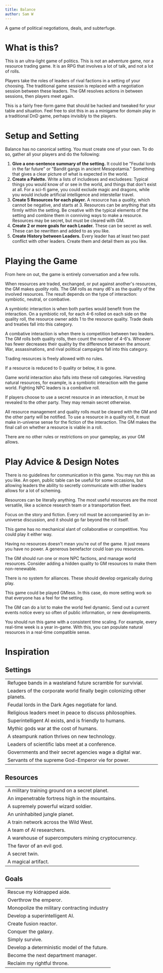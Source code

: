 ```yaml
---
title: Balance
author: Sam W
---
```



A game of political negotiations, deals, and subterfuge.


# What is this?

This is an ultra-light game of politics. This is not an adventure game, nor a resource trading game. It is an RPG that involves a lot of talk, and not a lot of rolls.

Players take the roles of leaders of rival factions in a setting of your choosing. The traditional game session is replaced with a negotiation session between these leaders. The GM resolves actions in between sessions, then players meet again. 

This is a fairly free-form game that should be hacked and tweaked for your table and situation. Feel free to slot this in as a minigame for domain play in a traditional DnD game, perhaps invisibly to the players.


# Setup and Setting

Balance has no canonical setting. You must create one of your own. To do so, gather all your players and do the following:

1. **Give a one-sentence summary of the setting.** It could be "Feudal lords in the far future" or "Bandit gangs in ancient Mesopotamia." Something that gives a clear picture of what is expected in the world.
2. **Create a Palette.** Write a lists of includeses and excludeses: Typical things you would know of or see in the world, and things that don't exist at all. For a sci-fi game, you could exclude magic and dragons, while you would include artificial intelligence and interstellar travel.
3. **Create 5 Resources for each player.** A resource has a *quality,* which cannot be negative, and starts at 3. Resources can be anything that sits firmly within the setting. Be creative with the typical elements of the setting and combine them in conniving ways to make a resource. Resources may be secret, but must be cleared with GM.
4. **Create 2 or more goals for each Leader.** These can be secret as well. These can be rewritten and added to as you like. 
5. **Create History between Leaders.** Every leader has at least two past conflict with other leaders. Create them and detail them as you like.



# Playing the Game

From here on out, the game is entirely conversation and a few rolls. 

When resources are traded, exchanged, or put against another's resources, the GM makes *quality rolls.*  The GM rolls as many d6's as the quality of the involved resources. The result depends on the type of interaction: symbiotic, neutral, or combative. 

A symbiotic interaction is when both parties would benefit from the interaction. On a symbiotic roll, for each 4-6 rolled on each side on the quality roll, the resource owner adds 1 to the resource quality. Trade deals and treaties fall into this category.

A combative interaction is when there is competition between two leaders. The GM rolls both quality rolls, then count the number of 4-6's. Whoever has fewer decreases their quality by the difference between the amount. War, assassinations, and rival political campaigns fall into this category.

Trading resources is freely allowed with no rules.

If a resource is reduced to 0 quality or below, it is gone.

Game world interaction also falls into these roll categories. Harvesting natural resources, for example, is a symbiotic interaction with the game world. Fighting NPC leaders is a combative roll. 

If players choose to use a secret resource in an interaction, it must be revealed to the other party. They may remain secret otherwise.

All resource management and quality rolls must be cleared with the GM and the other party will be notified. To use a resource in a quality roll, it must make in-universe sense for the fiction of the interaction. The GM makes the final call on whether a resource is viable in a roll.

There are no other rules or restrictions on your gameplay, as your GM allows.

# Play Advice & Design Notes

There is no guidelines for communication in this game. You may run this as you like. An open, public table can be useful for some occasions, but allowing leaders the ability to secretly communicate with other leaders allows for a lot of scheming.

Resources can be literally anything. The most useful resources are the most versatile, like a science research team or a transportation fleet. 

Focus on the story and fiction. Every roll must be accompanied by an in-universe discussion, and it should go far beyond the roll itself.

This game has no mechanical slant of collaborative or competitive. You could play it either way.

Having no resources doesn't mean you're out of the game. It just means you have no power. A generous benefactor could loan you resources.

The GM should run one or more NPC factions, and manage world resources. Consider adding a hidden quality to GM resources to make them non-renewable.

There is no system for alliances. These should develop organically during play.

This game could be played GMless. In this case, do more setting work so that everyone has a feel for the setting.

The GM can do a lot to make the world feel dynamic. Send out a current events notice every so often of public information, or new developments.

You should run this game with a consistent time scaling. For example, every real-time week is a year in-game. With this, you can populate natural resources in a real-time compatible sense. 

# Inspiration

## Settings

|                                                                        |
|:-----------------------------------------------------------------------|
| Refugee bands in a wasteland future scramble for survivial.            |
| Leaders of the corporate world finally begin colonizing other planets. |
| Feudal lords in the Dark Ages negotiate for land.                      |
| Religious leaders meet in peace to discuss philosophies.               |
| Superintelligent AI exists, and is friendly to humans.                 |
| Mythic gods war at the cost of humans.                                 |
| A steampunk nation thrives on new technology.                          |
| Leaders of scientific labs meet at a conference.                       |
| Governments and their secret agencies wage a digital war.              |
| Servants of the supreme God-Emperor vie for power.                     |

## Resources

|                                                      |
|:-----------------------------------------------------|
| A military training ground on a secret planet.       |
| An impenetrable fortress high in the mountains.      |
| A supremely powerful wizard soldier.                 |
| An uninhabited jungle planet.                        |
| A train network across the Wild West.                |
| A team of AI researchers.                            |
| A warehouse of supercomputers mining cryptocurrency. |
| The favor of an evil god.                            |
| A secret twin.                                       |
| A magical artifact.                                  |

## Goals

|                                              |
|:---------------------------------------------|
| Rescue my kidnapped aide.                    |
| Overthrow the emperor.                       |
| Monopolize the military contracting industry |
| Develop a superintelligent AI.               |
| Create fusion reactor.                       |
| Conquer the galaxy.                          |
| Simply survive.                              |
| Develop a deterministic model of the future. |
| Become the next department manager.          |
| Reclaim my rightful throne.                  |











